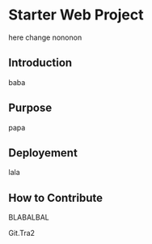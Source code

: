 # Starter Web Project
here change
nononon
## Introduction
baba
## Purpose
papa
## Deployement
lala
## How to Contribute
BLABALBAL

Git.Tra2